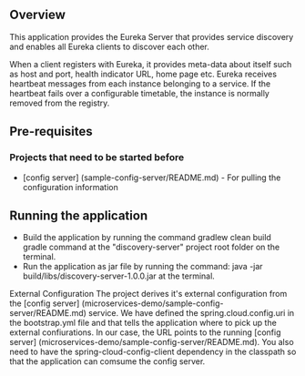 

## Overview
This application provides the Eureka Server that provides service discovery and enables all Eureka clients to discover each other.

When a client registers with Eureka, it provides meta-data about itself such as host and port, health indicator URL, home page etc. Eureka receives heartbeat messages from each instance belonging to a service. If the heartbeat fails over a configurable timetable, the instance is normally removed from the registry.

## Pre-requisites

### Projects that need to be started before

* [config server] (sample-config-server/README.md) - For pulling the configuration information

## Running the application

* Build the application by running the command gradlew clean build gradle command at the "discovery-server" project root folder on the terminal.
* Run the application as jar file by running the command: java -jar build/libs/discovery-server-1.0.0.jar at the terminal.

External Configuration
The project derives it's external configuration from the [config server] (microservices-demo/sample-config-server/README.md) service. We have defined the spring.cloud.config.uri in the bootstrap.yml file and that tells the application where to pick up the external confiurations. In our case, the URL points to the running [config server] (microservices-demo/sample-config-server/README.md). You also need to have the spring-cloud-config-client dependency in the classpath so that the application can comsume the config server.
